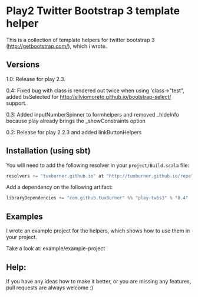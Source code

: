 # Play2 Twitter Bootstrap 3 template helper

This is a collection of template helpers for twitter bootstrap 3 (http://getbootstrap.com/), which i wrote.


## Versions
1.0: Release for play 2.3.


0.4: Fixed bug with class is rendered out twice when using 'class->"test", added bsSelected for http://silviomoreto.github.io/bootstrap-select/ support.

0.3: Added inputNumberSpinner to formhelpers and removed _hideInfo because play already brings the _showConstraints option

0.2: Release for play 2.2.3 and added linkButtonHelpers

## Installation (using sbt)

You will need to add the following resolver in your `project/Build.scala` file:

```scala
resolvers += "tuxburner.github.io" at "http://tuxburner.github.io/repo"
```

Add a dependency on the following artifact:

```scala
libraryDependencies += "com.github.tuxBurner" %% "play-twbs3" % "0.4"
```

## Examples
I wrote an example project for the helpers, which shows how to use them in your project.

Take a look at: example/example-project

## Help:
If you have any ideas how to make it better, or you are missing any features, pull requests are always welcome :)
